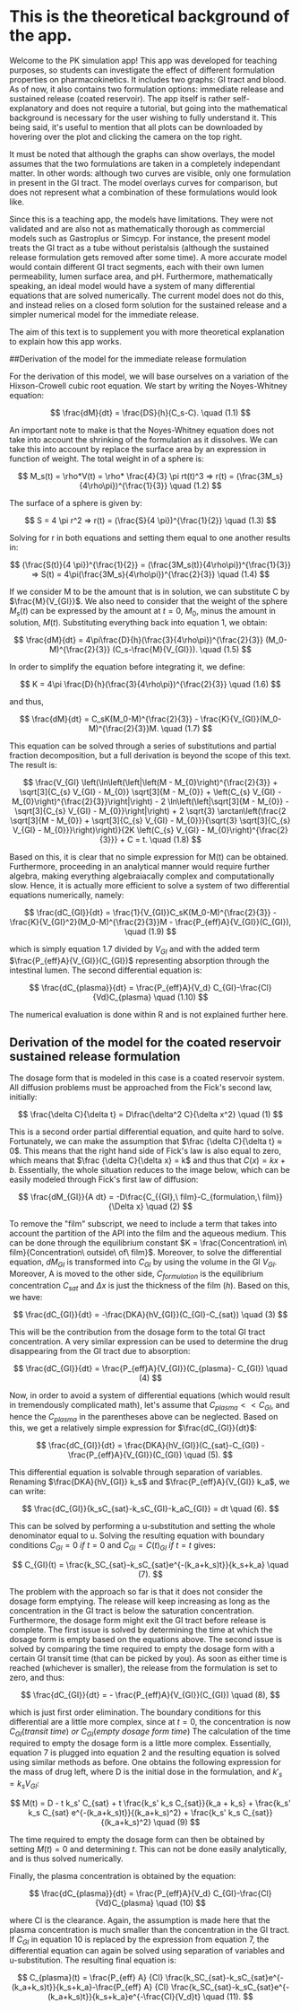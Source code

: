# This is the theoretical background of the app.

Welcome to the PK simulation app! This app was developed for teaching purposes, so students can investigate the effect of different formulation properties on pharmacokinetics. It includes two graphs: GI tract and blood. As of now, it also contains two formulation options: immediate release and sustained release (coated reservoir). The app itself is rather self-explanatory and does not require a tutorial, but going into the mathematical background is necessary for the user wishing to fully understand it. This being said, it's useful to mention that all plots can be downloaded by hovering over the plot and clicking the camera on the top right.

It must be noted that although the graphs can show overlays, the model assumes that the two formulations are taken in a completely independant matter. In other words: although two curves are visible, only one formulation in present in the GI tract. The model overlays curves for comparison, but does not represent what a combination of these formulations would look like.

Since this is a teaching app, the models have limitations. They were not validated and are also not as mathematically thorough as commercial models such as Gastroplus or Simcyp. For instance, the present model treats the GI tract as a tube without peristalsis (although the sustained release formulation gets removed after some time). A more accurate model would contain different GI tract segments, each with their own lumen permeability, lumen surface area, and pH. Furthermore, mathematically speaking, an ideal model would have a system of many differential equations that are solved numerically. The current model does not do this, and instead relies on a closed form solution for the sustained release and a simpler numerical model for the immediate release.

The aim of this text is to supplement you with more theoretical explanation to explain how this app works.

##Derivation of the model for the immediate release formulation

For the derivation of this model, we will base ourselves on a variation of the Hixson-Crowell cubic root equation. We start by writing the Noyes-Whitney equation:

$$
\frac{dM}{dt} = \frac{DS}{h}(C_s-C). \quad (1.1)
$$

An important note to make is that the Noyes-Whitney equation does not take into account the shrinking of the formulation as it dissolves. We can take this into account by replace the surface area by an expression in function of weight. The total weight in of a sphere is:

$$
M_s(t) = \rho*V(t) = \rho* \frac{4}{3} \pi rt(t)^3 => r(t) = (\frac{3M_s}{4\rho\pi})^{\frac{1}{3}}  \quad (1.2)
$$

The surface of a sphere is given by:

$$
S = 4 \pi r^2 => r(t) = (\frac{S}{4 \pi})^{\frac{1}{2}} \quad (1.3)
$$

Solving for r in both equations and setting them equal to one another results in:

$$
(\frac{S(t)}{4 \pi})^{\frac{1}{2}} = (\frac{3M_s(t)}{4\rho\pi})^{\frac{1}{3}} => S(t) = 4\pi(\frac{3M_s}{4\rho\pi})^{\frac{2}{3}} \quad (1.4)
$$

If we consider M to be the amount that is in solution, we can substitute C by $\frac{M}{V_{GI}}$. We also need to consider that the weight of the sphere $M_s(t)$ can be expressed by the amount at $t = 0$, $M_0$, minus the amount in solution, $M(t)$. Substituting everything back into equation 1, we obtain:

$$
\frac{dM}{dt} = 4\pi\frac{D}{h}(\frac{3}{4\rho\pi})^{\frac{2}{3}} (M_0-M)^{\frac{2}{3}} (C_s-\frac{M}{V_{GI}}). \quad (1.5)
$$

In order to simplify the equation before integrating it, we define:

$$
K = 4\pi \frac{D}{h}(\frac{3}{4\rho\pi})^{\frac{2}{3}} \quad (1.6)
$$

and thus,

$$
\frac{dM}{dt} = C_sK(M_0-M)^{\frac{2}{3}} - \frac{K}{V_{GI}}(M_0-M)^{\frac{2}{3}}M.  \quad (1.7)
$$

This equation can be solved through a series of substitutions and partial fraction decomposition, but a full derivation is beyond the scope of this text. The result is:

$$
\frac{V_{GI} \left(\ln\left(\left|\left(M - M_{0}\right)^{\frac{2}{3}} + \sqrt[3]{C_{s} V_{GI} - M_{0}} \sqrt[3]{M - M_{0}} + \left(C_{s} V_{GI} - M_{0}\right)^{\frac{2}{3}}\right|\right) - 2 \ln\left(\left|\sqrt[3]{M - M_{0}} - \sqrt[3]{C_{s} V_{GI} - M_{0}}\right|\right) + 2 \sqrt{3} \arctan\left(\frac{2 \sqrt[3]{M - M_{0}} + \sqrt[3]{C_{s} V_{GI} - M_{0}}}{\sqrt{3} \sqrt[3]{C_{s} V_{GI} - M_{0}}}\right)\right)}{2K \left(C_{s} V_{GI} - M_{0}\right)^{\frac{2}{3}}} + C = t. \quad (1.8)
$$

Based on this, it is clear that no simple expression for M(t) can be obtained. Furthermore, proceeding in an analytical manner would require further algebra, making everything algebraiacally complex and computationally slow. Hence, it is actually more efficient to solve a system of two differential equations numerically, namely:

$$
\frac{dC_{GI}}{dt} = \frac{1}{V_{GI}}C_sK(M_0-M)^{\frac{2}{3}} - \frac{K}{V_{GI}^2}(M_0-M)^{\frac{2}{3}}M - \frac{P_{eff}A}{V_{GI}}(C_{GI}), \quad (1.9)
$$

which is simply equation 1.7 divided by $V_{GI}$ and with the added term $\frac{P_{eff}A}{V_{GI}}(C_{GI})$ representing absorption through the intestinal lumen. The second differential equation is:

$$
\frac{dC_{plasma}}{dt} = \frac{P_{eff}A}{V_d} C_{GI}-\frac{Cl}{Vd}C_{plasma} \quad (1.10)
$$

The numerical evaluation is done within R and is not explained further here.

## Derivation of the model for the coated reservoir sustained release formulation

The dosage form that is modeled in this case is a coated reservoir system. All diffusion problems must be approached from the Fick's second law, initially:

$$
\frac{\delta C}{\delta t} = D\frac{\delta^2 C}{\delta x^2} \quad (1)
$$

This is a second order partial differential equation, and quite hard to solve. Fortunately, we can make the assumption that $\frac {\delta C}{\delta t} ≈ 0$. This means that the right hand side of Fick's law is also equal to zero, which means that $\frac {\delta C}{\delta x} = k$ and thus that $C(x) = kx+b$. Essentially, the whole situation reduces to the image below, which can be easily modeled through Fick's first law of diffusion:

$$
\frac{dM_{GI}}{A dt} = -D\frac{C_{{GI},\ film}-C_{formulation,\ film}}{\Delta x} \quad (2)
$$

To remove the "film" subscript, we need to include a term that takes into account the partition of the API into the film and the aqueous medium. This can be done through the equilibrium constant $K = \frac{Concentration\ in\ film}{Concentration\ outside\ of\ film}$. Moreover, to solve the differential equation, $dM_{GI}$ is transformed into $C_{GI}$ by using the volume in the GI $V_{GI}$. Moreover, A is moved to the other side, $C_{formulation}$ is the equilibrium concentration $C_{sat}$ and $\Delta x$ is just the thickness of the film $(h)$. Based on this, we have:

$$
\frac{dC_{GI}}{dt} = -\frac{DKA}{hV_{GI}}(C_{GI}-C_{sat}) \quad (3)
$$

This will be the contribution from the dosage form to the total GI tract concentration. A very similar expression can be used to determine the drug disappearing from the GI tract due to absorption:

$$
\frac{dC_{GI}}{dt} = \frac{P_{eff}A}{V_{GI}}(C_{plasma}- C_{GI}) \quad (4)
$$

Now, in order to avoid a system of differential equations (which would result in tremendously complicated math), let's assume that $C_{plasma} << C_{GI}$, and hence the $C_{plasma}$ in the parentheses above can be neglected. Based on this, we get a relatively simple expression for $\frac{dC_{GI}}{dt}$:

$$
\frac{dC_{GI}}{dt} = \frac{DKA}{hV_{GI}}(C_{sat}-C_{GI}) - \frac{P_{eff}A}{V_{GI}}(C_{GI}) \quad (5).
$$

This differential equation is solvable through separation of variables. Renaming $\frac{DKA}{hV_{GI}} k_s$ and $\frac{P_{eff}A}{V_{GI}} k_a$, we can write:

$$
\frac{dC_{GI}}{k_sC_{sat}-k_sC_{GI}-k_aC_{GI}} = dt \quad (6).
$$

This can be solved by performing a u-substitution and setting the whole denominator equal to u. Solving the resulting equation with boundary conditions $C_{GI} = 0 \ if \  t = 0$ and $C_{GI} = C(t)_{GI} \ if \  t = t$ gives:

$$
C_{GI}(t) = \frac{k_SC_{sat}-k_sC_{sat}e^{-(k_a+k_s)t}}{k_s+k_a} \quad (7).
$$

The problem with the approach so far is that it does not consider the dosage form emptying. The release will keep increasing as long as the concentration in the GI tract is below the saturation concentration. Furthermore, the dosage form might exit the GI tract before release is complete. The first issue is solved by determining the time at which the dosage form is empty based on the equations above. The second issue is solved by comparing the time required to empty the dosage form with a certain GI transit time (that can be picked by you). As soon as either time is reached (whichever is smaller), the release from the formulation is set to zero, and thus:

$$
\frac{dC_{GI}}{dt} = - \frac{P_{eff}A}{V_{GI}}(C_{GI}) \quad (8),
$$

which is just first order elimination. The boundary conditions for this differential are a little more complex, since at $t = 0$, the concentration is now $C_{GI}(transit \  time)\  or\  C_{GI}(empty \  dosage \  form \  time)$ The calculation of the time required to empty the dosage form is a little more complex. Essentially, equation 7 is plugged into equation 2 and the resulting equation is solved using similar methods as before. One obtains the following expression for the mass of drug left, where D is the initial dose in the formulation, and $k'_s = k_sV_{GI}$:

$$
M(t) = D - t k_s' C_{sat} + t \frac{k_s' k_s C_{sat}}{k_a + k_s} + \frac{k_s' k_s C_{sat} e^{-(k_a+k_s)t}}{(k_a+k_s)^2} + \frac{k_s' k_s C_{sat}}{(k_a+k_s)^2} \quad (9)
$$

The time required to empty the dosage form can then be obtained by setting $M(t) = 0$ and determining $t$. This can not be done easily analytically, and is thus solved numerically.

Finally, the plasma concentration is obtained by the equation:

$$
\frac{dC_{plasma}}{dt} = \frac{P_{eff}A}{V_d} C_{GI}-\frac{Cl}{Vd}C_{plasma} \quad (10)
$$

where Cl is the clearance. Again, the assumption is made here that the plasma concentration is much smaller than the concentration in the GI tract. If $C_{GI}$ in equation 10 is replaced by the expression from equation 7, the differential equation can again be solved using separation of variables and u-substitution. The resulting final equation is:

$$
C_{plasma}(t) = \frac{P_{eff} A} {Cl} \frac{k_SC_{sat}-k_sC_{sat}e^{-(k_a+k_s)t}}{k_s+k_a}-\frac{P_{eff} A} {Cl} \frac{k_SC_{sat}-k_sC_{sat}e^{-(k_a+k_s)t}}{k_s+k_a}e^{-\frac{Cl}{V_d}t} \quad (11).
$$
